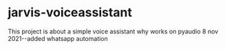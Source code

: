 # jarvis-voiceassistant
This project is about a simple voice assistant why works on pyaudio
8 nov 2021--added whatsapp automation
